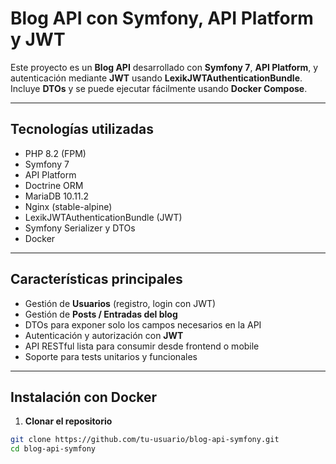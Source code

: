 # Blog API con Symfony, API Platform y JWT

Este proyecto es un **Blog API** desarrollado con **Symfony 7**, **API Platform**, y autenticación mediante **JWT** usando **LexikJWTAuthenticationBundle**.  
Incluye **DTOs** y se puede ejecutar fácilmente usando **Docker Compose**.

---

## Tecnologías utilizadas

- PHP 8.2 (FPM)
- Symfony 7
- API Platform
- Doctrine ORM
- MariaDB 10.11.2
- Nginx (stable-alpine)
- LexikJWTAuthenticationBundle (JWT)
- Symfony Serializer y DTOs
- Docker

---

## Características principales

- Gestión de **Usuarios** (registro, login con JWT)  
- Gestión de **Posts / Entradas del blog**  
- DTOs para exponer solo los campos necesarios en la API  
- Autenticación y autorización con **JWT**  
- API RESTful lista para consumir desde frontend o mobile  
- Soporte para tests unitarios y funcionales  

---

## Instalación con Docker

1. **Clonar el repositorio**
```bash
git clone https://github.com/tu-usuario/blog-api-symfony.git
cd blog-api-symfony
